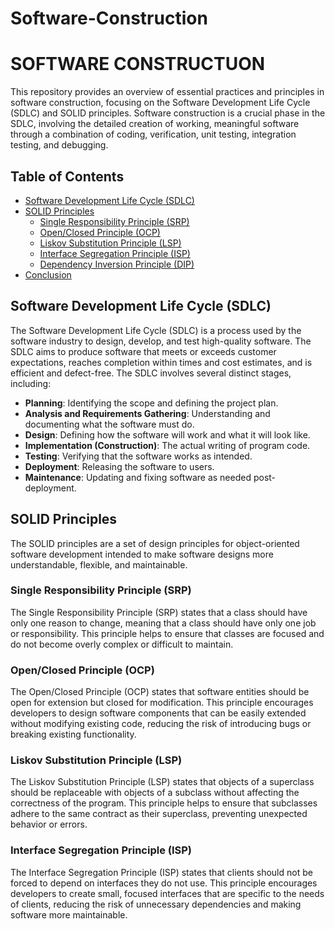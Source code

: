 # Software-Construction
# SOFTWARE CONSTRUCTUON 
This repository provides an overview of essential practices and principles in software 
construction, focusing on the Software Development Life Cycle (SDLC) and SOLID principles. Software construction is a crucial phase in the SDLC, involving the detailed creation of working, meaningful software through a combination of coding, verification, unit testing, integration testing, and debugging.
<br />


## Table of Contents
- [Software Development Life Cycle (SDLC)](#software-development-life-cycle-sdlc)
- [SOLID Principles](#solid-principles)
  - [Single Responsibility Principle (SRP)](#single-responsibility-principle-srp)
  - [Open/Closed Principle (OCP)](#openclosed-principle-ocp)
  - [Liskov Substitution Principle (LSP)](#liskov-substitution-principle-lsp)
  - [Interface Segregation Principle (ISP)](#interface-segregation-principle-isp)
  - [Dependency Inversion Principle (DIP)](#dependency-inversion-principle-dip)
- [Conclusion](#conclusion)

## Software Development Life Cycle (SDLC)
The Software Development Life Cycle (SDLC) is a process used by the software industry to design, develop, and test high-quality software. The SDLC aims to produce software that meets or exceeds customer expectations, reaches completion within times and cost estimates, and is efficient and defect-free. The SDLC involves several distinct stages, including:

- **Planning**: Identifying the scope and defining the project plan.
- **Analysis and Requirements Gathering**: Understanding and documenting what the software must do.
- **Design**: Defining how the software will work and what it will look like.
- **Implementation (Construction)**: The actual writing of program code.
- **Testing**: Verifying that the software works as intended.
- **Deployment**: Releasing the software to users.
- **Maintenance**: Updating and fixing software as needed post-deployment.

## SOLID Principles
The SOLID principles are a set of design principles for object-oriented software development intended to make software designs more understandable, flexible, and maintainable.

### Single Responsibility Principle (SRP)
The Single Responsibility Principle (SRP) states that a class should have only one reason to change, meaning that a class should have only one job or responsibility. This principle helps to ensure that classes are focused and do not become overly complex or difficult to maintain.

### Open/Closed Principle (OCP)
The Open/Closed Principle (OCP) states that software entities should be open for extension but closed for modification. This principle encourages developers to design software components that can be easily extended without modifying existing code, reducing the risk of introducing bugs or breaking existing functionality.

### Liskov Substitution Principle (LSP)
The Liskov Substitution Principle (LSP) states that objects of a superclass should be replaceable with objects of a subclass without affecting the correctness of the program. This principle helps to ensure that subclasses adhere to the same contract as their superclass, preventing unexpected behavior or errors.

### Interface Segregation Principle (ISP)
The Interface Segregation Principle (ISP) states that clients should not be forced to depend on interfaces they do not use. This principle encourages developers to create small, focused interfaces that are specific to the needs of clients, reducing the risk of unnecessary dependencies and making software more maintainable.
